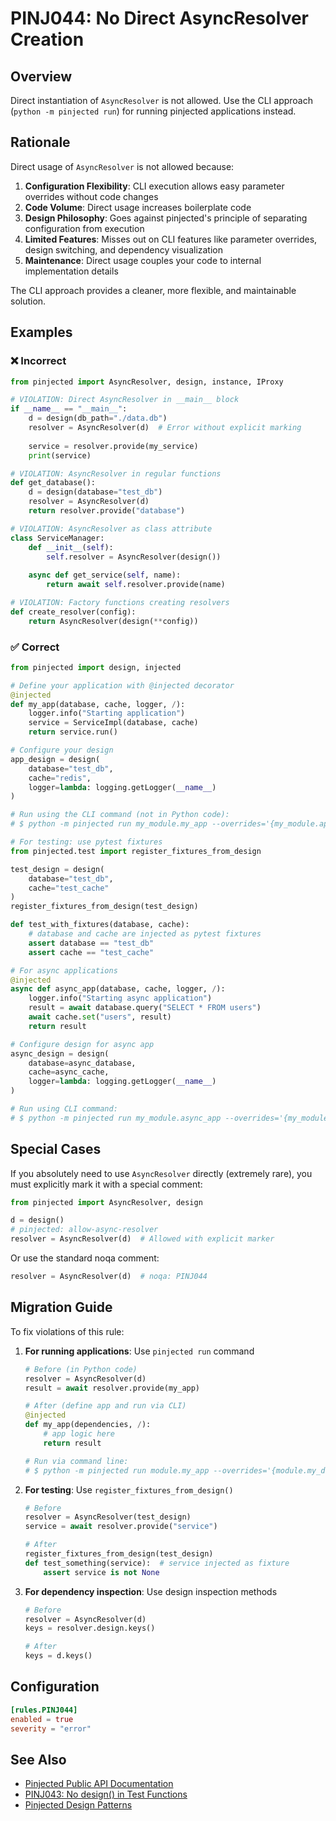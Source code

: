 # PINJ044: No Direct AsyncResolver Creation

## Overview

Direct instantiation of `AsyncResolver` is not allowed. Use the CLI approach (`python -m pinjected run`) for running pinjected applications instead.

## Rationale

Direct usage of `AsyncResolver` is not allowed because:

1. **Configuration Flexibility**: CLI execution allows easy parameter overrides without code changes
2. **Code Volume**: Direct usage increases boilerplate code
3. **Design Philosophy**: Goes against pinjected's principle of separating configuration from execution
4. **Limited Features**: Misses out on CLI features like parameter overrides, design switching, and dependency visualization
5. **Maintenance**: Direct usage couples your code to internal implementation details

The CLI approach provides a cleaner, more flexible, and maintainable solution.

## Examples

### ❌ Incorrect

```python
from pinjected import AsyncResolver, design, instance, IProxy

# VIOLATION: Direct AsyncResolver in __main__ block
if __name__ == "__main__":
    d = design(db_path="./data.db")
    resolver = AsyncResolver(d)  # Error without explicit marking
    
    service = resolver.provide(my_service)
    print(service)

# VIOLATION: AsyncResolver in regular functions
def get_database():
    d = design(database="test_db")
    resolver = AsyncResolver(d)
    return resolver.provide("database")

# VIOLATION: AsyncResolver as class attribute
class ServiceManager:
    def __init__(self):
        self.resolver = AsyncResolver(design())
    
    async def get_service(self, name):
        return await self.resolver.provide(name)

# VIOLATION: Factory functions creating resolvers
def create_resolver(config):
    return AsyncResolver(design(**config))
```

### ✅ Correct

```python
from pinjected import design, injected

# Define your application with @injected decorator
@injected
def my_app(database, cache, logger, /):
    logger.info("Starting application")
    service = ServiceImpl(database, cache)
    return service.run()

# Configure your design
app_design = design(
    database="test_db",
    cache="redis",
    logger=lambda: logging.getLogger(__name__)
)

# Run using the CLI command (not in Python code):
# $ python -m pinjected run my_module.my_app --overrides='{my_module.app_design}'

# For testing: use pytest fixtures
from pinjected.test import register_fixtures_from_design

test_design = design(
    database="test_db",
    cache="test_cache"
)
register_fixtures_from_design(test_design)

def test_with_fixtures(database, cache):
    # database and cache are injected as pytest fixtures
    assert database == "test_db"
    assert cache == "test_cache"

# For async applications
@injected
async def async_app(database, cache, logger, /):
    logger.info("Starting async application")
    result = await database.query("SELECT * FROM users")
    await cache.set("users", result)
    return result

# Configure design for async app
async_design = design(
    database=async_database,
    cache=async_cache,
    logger=lambda: logging.getLogger(__name__)
)

# Run using CLI command:
# $ python -m pinjected run my_module.async_app --overrides='{my_module.async_design}'
```

## Special Cases

If you absolutely need to use `AsyncResolver` directly (extremely rare), you must explicitly mark it with a special comment:

```python
from pinjected import AsyncResolver, design

d = design()
# pinjected: allow-async-resolver
resolver = AsyncResolver(d)  # Allowed with explicit marker
```

Or use the standard noqa comment:

```python
resolver = AsyncResolver(d)  # noqa: PINJ044
```

## Migration Guide

To fix violations of this rule:

1. **For running applications**: Use `pinjected run` command
   ```python
   # Before (in Python code)
   resolver = AsyncResolver(d)
   result = await resolver.provide(my_app)
   
   # After (define app and run via CLI)
   @injected
   def my_app(dependencies, /):
       # app logic here
       return result
   
   # Run via command line:
   # $ python -m pinjected run module.my_app --overrides='{module.my_design}'
   ```

2. **For testing**: Use `register_fixtures_from_design()`
   ```python
   # Before
   resolver = AsyncResolver(test_design)
   service = await resolver.provide("service")
   
   # After
   register_fixtures_from_design(test_design)
   def test_something(service):  # service injected as fixture
       assert service is not None
   ```

3. **For dependency inspection**: Use design inspection methods
   ```python
   # Before
   resolver = AsyncResolver(d)
   keys = resolver.design.keys()
   
   # After
   keys = d.keys()
   ```

## Configuration

```toml
[rules.PINJ044]
enabled = true
severity = "error"
```

## See Also

- [Pinjected Public API Documentation](https://github.com/pinjected/pinjected)
- [PINJ043: No design() in Test Functions](./pinj043_no_design_in_test_functions.md)
- [Pinjected Design Patterns](../../../docs/design-patterns.md)